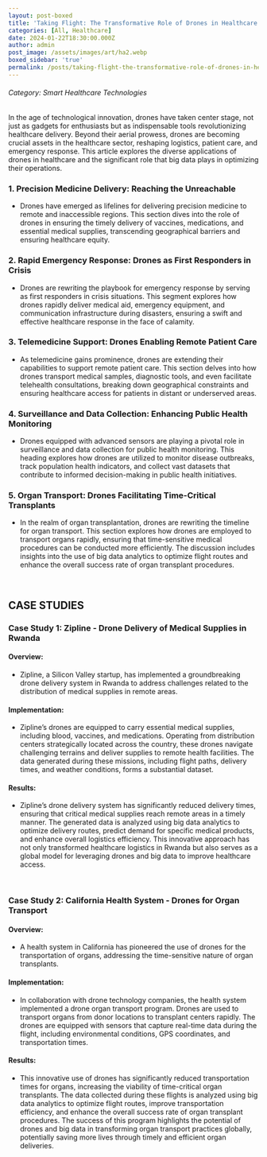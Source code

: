```yaml
---
layout: post-boxed
title: 'Taking Flight: The Transformative Role of Drones in Healthcare'
categories: [All, Healthcare]
date: 2024-01-22T18:30:00.000Z
author: admin
post_image: /assets/images/art/ha2.webp
boxed_sidebar: 'true'
permalink: /posts/taking-flight-the-transformative-role-of-drones-in-healthcare
---
```


###### Category: Smart Healthcare Technologies

In the age of technological innovation, drones have taken center stage, not just as gadgets for enthusiasts but as indispensable tools revolutionizing healthcare delivery. Beyond their aerial prowess, drones are becoming crucial assets in the healthcare sector, reshaping logistics, patient care, and emergency response. This article explores the diverse applications of drones in healthcare and the significant role that big data plays in optimizing their operations.

### 1. Precision Medicine Delivery: Reaching the Unreachable

* Drones have emerged as lifelines for delivering precision medicine to remote and inaccessible regions. This section dives into the role of drones in ensuring the timely delivery of vaccines, medications, and essential medical supplies, transcending geographical barriers and ensuring healthcare equity.

### 2. Rapid Emergency Response: Drones as First Responders in Crisis

* Drones are rewriting the playbook for emergency response by serving as first responders in crisis situations. This segment explores how drones rapidly deliver medical aid, emergency equipment, and communication infrastructure during disasters, ensuring a swift and effective healthcare response in the face of calamity.

### 3. Telemedicine Support: Drones Enabling Remote Patient Care

* As telemedicine gains prominence, drones are extending their capabilities to support remote patient care. This section delves into how drones transport medical samples, diagnostic tools, and even facilitate telehealth consultations, breaking down geographical constraints and ensuring healthcare access for patients in distant or underserved areas.

### 4. Surveillance and Data Collection: Enhancing Public Health Monitoring

* Drones equipped with advanced sensors are playing a pivotal role in surveillance and data collection for public health monitoring. This heading explores how drones are utilized to monitor disease outbreaks, track population health indicators, and collect vast datasets that contribute to informed decision-making in public health initiatives.

### 5. Organ Transport: Drones Facilitating Time-Critical Transplants

* In the realm of organ transplantation, drones are rewriting the timeline for organ transport. This section explores how drones are employed to transport organs rapidly, ensuring that time-sensitive medical procedures can be conducted more efficiently. The discussion includes insights into the use of big data analytics to optimize flight routes and enhance the overall success rate of organ transplant procedures.

<br>

## CASE STUDIES

### Case Study 1: Zipline - Drone Delivery of Medical Supplies in Rwanda

#### Overview:

* Zipline, a Silicon Valley startup, has implemented a groundbreaking drone delivery system in Rwanda to address challenges related to the distribution of medical supplies in remote areas.

#### Implementation:

* Zipline’s drones are equipped to carry essential medical supplies, including blood, vaccines, and medications. Operating from distribution centers strategically located across the country, these drones navigate challenging terrains and deliver supplies to remote health facilities. The data generated during these missions, including flight paths, delivery times, and weather conditions, forms a substantial dataset.

#### Results:

* Zipline’s drone delivery system has significantly reduced delivery times, ensuring that critical medical supplies reach remote areas in a timely manner. The generated data is analyzed using big data analytics to optimize delivery routes, predict demand for specific medical products, and enhance overall logistics efficiency. This innovative approach has not only transformed healthcare logistics in Rwanda but also serves as a global model for leveraging drones and big data to improve healthcare access.

<br>

### Case Study 2: California Health System - Drones for Organ Transport

#### Overview:

* A health system in California has pioneered the use of drones for the transportation of organs, addressing the time-sensitive nature of organ transplants.

#### Implementation:

* In collaboration with drone technology companies, the health system implemented a drone organ transport program. Drones are used to transport organs from donor locations to transplant centers rapidly. The drones are equipped with sensors that capture real-time data during the flight, including environmental conditions, GPS coordinates, and transportation times.

#### Results:

* This innovative use of drones has significantly reduced transportation times for organs, increasing the viability of time-critical organ transplants. The data collected during these flights is analyzed using big data analytics to optimize flight routes, improve transportation efficiency, and enhance the overall success rate of organ transplant procedures. The success of this program highlights the potential of drones and big data in transforming organ transport practices globally, potentially saving more lives through timely and efficient organ deliveries.
